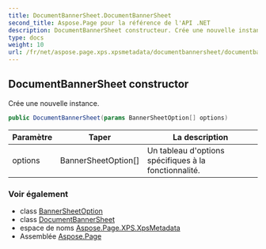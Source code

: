```yaml
---
title: DocumentBannerSheet.DocumentBannerSheet
second_title: Aspose.Page pour la référence de l'API .NET
description: DocumentBannerSheet constructeur. Crée une nouvelle instance.
type: docs
weight: 10
url: /fr/net/aspose.page.xps.xpsmetadata/documentbannersheet/documentbannersheet/
---
```

## DocumentBannerSheet constructor

Crée une nouvelle instance.

```csharp
public DocumentBannerSheet(params BannerSheetOption[] options)
```

| Paramètre | Taper | La description |
| --- | --- | --- |
| options | BannerSheetOption[] | Un tableau d'options spécifiques à la fonctionnalité. |

### Voir également

* class [BannerSheetOption](../../documentbannersheet.bannersheetoption/)
* class [DocumentBannerSheet](../)
* espace de noms [Aspose.Page.XPS.XpsMetadata](../../documentbannersheet/)
* Assemblée [Aspose.Page](../../../)



